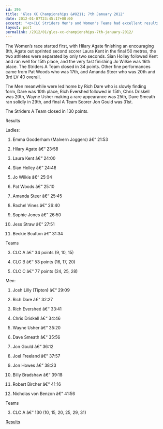 ```yaml
---
id: 396
title: 'Glos XC Championships &#8211; 7th January 2012'
date: 2012-01-07T23:45:17+00:00
excerpt: "<p>CLC Striders Men's and Women's Teams had excellent results at the County Cross Country Championships held at Plock Court, Gloucester Saturday 7th January. Both Teams finished in a Bronze medal position. </p>"
layout: post
permalink: /2012/01/glos-xc-championships-7th-january-2012/
---
```

</p> 

The Women&#8217;s race started first, with Hilary Agate finishing an encouraging 8th, Agate out sprinted second scorer Laura Kent in the final 50 metres, the two athletes were separated by only two seconds. Sian Holley followed Kent and ran well for 15th place, and the very fast finishing Jo Wilkie was 16th place. The Striders A Team closed in 34 points. Other fine performances came from Pat Woods who was 17th, and Amanda Steer who was 20th and 3rd LV 40 overall. 

The Men meanwhile were led home by Rich Dare who is slowly finding form, Dare was 10th place, Rich Evershed followed in 15th, Chris Driskell was 20th, Wayne Usher making a rare appearance was 25th, Dave Smeath ran solidly in 29th, and final A Team Scorer Jon Gould was 31st. 

The Striders A Team closed in 130 points. 

Results 

Ladies: 

1) Emma Gooderham (Malvern Joggers) â€“ 21:53

9) Hilary Agate â€“ 23:58

10) Laura Kent â€“ 24:00

15) Sian Holley â€“ 24:48

16) Jo Wilkie â€“ 25:04

17) Pat Woods â€“ 25:10

20) Amanda Steer â€“ 25:45

24) Rachel Vines â€“ 26:40

25) Sophie Jones â€“ 26:50

28) Jess Straw â€“ 27:51

35) Beckie Boulton â€“ 31:34

Teams

3) CLC A â€“ 34 points (9, 10, 15)

5) CLC B â€“ 53 points (16, 17, 20)

7) CLC C â€“ 77 points (24, 25, 28)

Men: 

1) Josh Lilly (Tipton) â€“ 29:09

10) Rich Dare â€“ 32:27

15) Rich Evershed â€“ 33:41

20) Chris Driskell â€“ 34:46

25) Wayne Usher â€“ 35:20

29) Dave Smeath â€“ 35:56

31) Jon Gould â€“ 36:12

39) Joel Freeland â€“ 37:57

45) Jon Howes â€“ 38:23

54) Billy Bradshaw â€“ 39:18

58) Robert Bircher â€“ 41:16

62) Nicholas von Benzon â€“ 41:56

Teams

3) CLC A â€“ 130 (10, 15, 20, 25, 29, 31)



<a href="http://www.clcstriders-runningclub.co.uk/images/documents/gaaacountyccchampsresults2012.pdf" target="_blank" rel="nofollow">Results</a>
